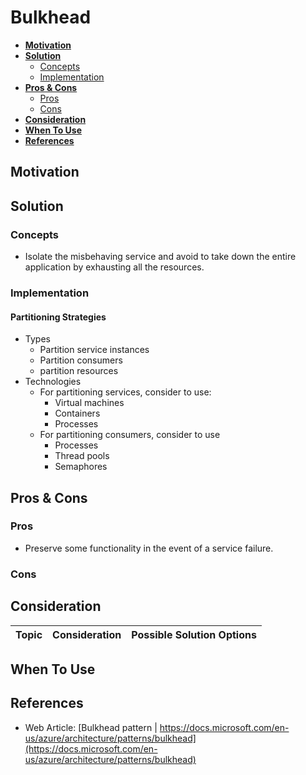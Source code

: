 # Bulkhead

- [**Motivation**](#motivation)
- [**Solution**](#solution)
   - [Concepts](#concepts)
   - [Implementation](#implementation)
- [**Pros & Cons**](#pros--cons)
   - [Pros](#pros)
   - [Cons](#cons)
- [**Consideration**](#consideration)
- [**When To Use**](#when-to-use)
- [**References**](#references)

## Motivation

## Solution
### Concepts
- Isolate the misbehaving service and avoid to take down the entire application by exhausting all the resources.

### Implementation
#### Partitioning Strategies
- Types
   - Partition service instances
   - Partition consumers
   - partition resources
- Technologies
   - For partitioning services, consider to use:
      - Virtual machines
      - Containers
      - Processes
   - For partitioning consumers, consider to use
      - Processes
      - Thread pools
      - Semaphores

## Pros & Cons
### Pros
- Preserve some functionality in the event of a service failure.

### Cons

## Consideration
| Topic | Consideration | Possible Solution Options |
|----|-----|-----|

## When To Use

## References
- Web Article: [Bulkhead pattern | https://docs.microsoft.com/en-us/azure/architecture/patterns/bulkhead](https://docs.microsoft.com/en-us/azure/architecture/patterns/bulkhead)
